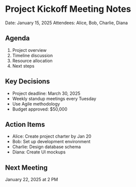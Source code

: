 # Project Kickoff Meeting Notes
Date: January 15, 2025
Attendees: Alice, Bob, Charlie, Diana

## Agenda
1. Project overview
2. Timeline discussion
3. Resource allocation
4. Next steps

## Key Decisions
- Project deadline: March 30, 2025
- Weekly standup meetings every Tuesday
- Use Agile methodology
- Budget approved: $50,000

## Action Items
- Alice: Create project charter by Jan 20
- Bob: Set up development environment
- Charlie: Design database schema
- Diana: Create UI mockups

## Next Meeting
January 22, 2025 at 2 PM
